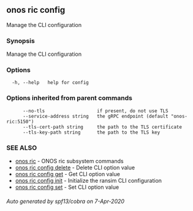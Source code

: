 ## onos ric config

Manage the CLI configuration

### Synopsis

Manage the CLI configuration

### Options

```
  -h, --help   help for config
```

### Options inherited from parent commands

```
      --no-tls                   if present, do not use TLS
      --service-address string   the gRPC endpoint (default "onos-ric:5150")
      --tls-cert-path string     the path to the TLS certificate
      --tls-key-path string      the path to the TLS key
```

### SEE ALSO

* [onos ric](onos_ric.md)	 - ONOS ric subsystem commands
* [onos ric config delete](onos_ric_config_delete.md)	 - Delete CLI option value
* [onos ric config get](onos_ric_config_get.md)	 - Get CLI option value
* [onos ric config init](onos_ric_config_init.md)	 - Initialize the ransim CLI configuration
* [onos ric config set](onos_ric_config_set.md)	 - Set CLI option value

###### Auto generated by spf13/cobra on 7-Apr-2020
